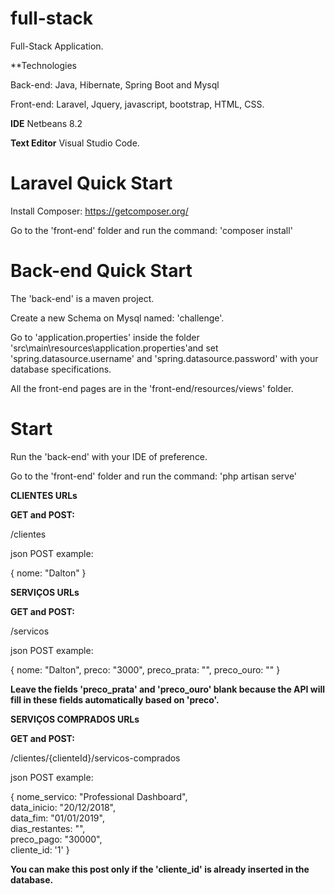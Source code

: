 # full-stack
Full-Stack Application.

**Technologies

Back-end: Java, Hibernate, Spring Boot and Mysql

Front-end: Laravel, Jquery, javascript, bootstrap, HTML, CSS.

**IDE** 
Netbeans 8.2

**Text Editor**
Visual Studio Code.

# Laravel Quick Start

Install Composer:
https://getcomposer.org/

Go to the 'front-end' folder and run the command: 'composer install'

# Back-end Quick Start

The 'back-end' is a maven project. 

Create a new Schema on Mysql named: 'challenge'.

Go to 'application.properties' inside the folder 'src\main\resources\application.properties'and set 'spring.datasource.username' and 'spring.datasource.password' with your database specifications.

All the front-end pages are in the 'front-end/resources/views' folder.

# Start

Run the 'back-end' with your IDE of preference.

Go to the 'front-end' folder and run the command: 'php artisan serve'


**CLIENTES URLs**

**GET and POST:**

/clientes

json POST example:

{
  nome: "Dalton"
  }

**SERVIÇOS URLs**

**GET and POST:**

/servicos

json POST example:

{
  nome: "Dalton",
  preco: "3000",
  preco_prata: "",
  preco_ouro: ""
  }

**Leave the fields 'preco_prata' and 'preco_ouro' blank because the API will fill in these fields automatically based on 'preco'.**

**SERVIÇOS COMPRADOS URLs**

**GET and POST:**

/clientes/{clienteId}/servicos-comprados

json POST example:

{
  nome_servico: "Professional Dashboard",  
  data_inicio: "20/12/2018",  
  data_fim: "01/01/2019",  
  dias_restantes: "",  
  preco_pago: "30000",  
  cliente_id: '1'
  }

**You can make this post only if the 'cliente_id' is already inserted in the database.**



